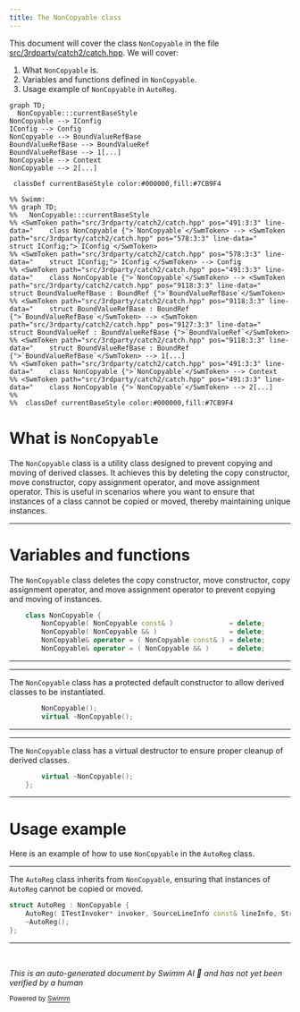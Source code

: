```yaml
---
title: The NonCopyable class
---
```

This document will cover the class <SwmToken path="src/3rdparty/catch2/catch.hpp" pos="491:3:3" line-data="    class NonCopyable {">`NonCopyable`</SwmToken> in the file <SwmPath>[src/3rdparty/catch2/catch.hpp](src/3rdparty/catch2/catch.hpp)</SwmPath>. We will cover:

1. What <SwmToken path="src/3rdparty/catch2/catch.hpp" pos="491:3:3" line-data="    class NonCopyable {">`NonCopyable`</SwmToken> is.
2. Variables and functions defined in <SwmToken path="src/3rdparty/catch2/catch.hpp" pos="491:3:3" line-data="    class NonCopyable {">`NonCopyable`</SwmToken>.
3. Usage example of <SwmToken path="src/3rdparty/catch2/catch.hpp" pos="491:3:3" line-data="    class NonCopyable {">`NonCopyable`</SwmToken> in <SwmToken path="src/3rdparty/catch2/catch.hpp" pos="986:2:2" line-data="struct AutoReg : NonCopyable {">`AutoReg`</SwmToken>.

```mermaid
graph TD;
  NonCopyable:::currentBaseStyle
NonCopyable --> IConfig
IConfig --> Config
NonCopyable --> BoundValueRefBase
BoundValueRefBase --> BoundValueRef
BoundValueRefBase --> 1[...]
NonCopyable --> Context
NonCopyable --> 2[...]

 classDef currentBaseStyle color:#000000,fill:#7CB9F4

%% Swimm:
%% graph TD;
%%   NonCopyable:::currentBaseStyle
%% <SwmToken path="src/3rdparty/catch2/catch.hpp" pos="491:3:3" line-data="    class NonCopyable {">`NonCopyable`</SwmToken> --> <SwmToken path="src/3rdparty/catch2/catch.hpp" pos="578:3:3" line-data="    struct IConfig;">`IConfig`</SwmToken>
%% <SwmToken path="src/3rdparty/catch2/catch.hpp" pos="578:3:3" line-data="    struct IConfig;">`IConfig`</SwmToken> --> Config
%% <SwmToken path="src/3rdparty/catch2/catch.hpp" pos="491:3:3" line-data="    class NonCopyable {">`NonCopyable`</SwmToken> --> <SwmToken path="src/3rdparty/catch2/catch.hpp" pos="9118:3:3" line-data="    struct BoundValueRefBase : BoundRef {">`BoundValueRefBase`</SwmToken>
%% <SwmToken path="src/3rdparty/catch2/catch.hpp" pos="9118:3:3" line-data="    struct BoundValueRefBase : BoundRef {">`BoundValueRefBase`</SwmToken> --> <SwmToken path="src/3rdparty/catch2/catch.hpp" pos="9127:3:3" line-data="    struct BoundValueRef : BoundValueRefBase {">`BoundValueRef`</SwmToken>
%% <SwmToken path="src/3rdparty/catch2/catch.hpp" pos="9118:3:3" line-data="    struct BoundValueRefBase : BoundRef {">`BoundValueRefBase`</SwmToken> --> 1[...]
%% <SwmToken path="src/3rdparty/catch2/catch.hpp" pos="491:3:3" line-data="    class NonCopyable {">`NonCopyable`</SwmToken> --> Context
%% <SwmToken path="src/3rdparty/catch2/catch.hpp" pos="491:3:3" line-data="    class NonCopyable {">`NonCopyable`</SwmToken> --> 2[...]
%% 
%%  classDef currentBaseStyle color:#000000,fill:#7CB9F4
```

# What is <SwmToken path="src/3rdparty/catch2/catch.hpp" pos="491:3:3" line-data="    class NonCopyable {">`NonCopyable`</SwmToken>

The <SwmToken path="src/3rdparty/catch2/catch.hpp" pos="491:3:3" line-data="    class NonCopyable {">`NonCopyable`</SwmToken> class is a utility class designed to prevent copying and moving of derived classes. It achieves this by deleting the copy constructor, move constructor, copy assignment operator, and move assignment operator. This is useful in scenarios where you want to ensure that instances of a class cannot be copied or moved, thereby maintaining unique instances.

<SwmSnippet path="/src/3rdparty/catch2/catch.hpp" line="491">

---

# Variables and functions

The <SwmToken path="src/3rdparty/catch2/catch.hpp" pos="491:3:3" line-data="    class NonCopyable {">`NonCopyable`</SwmToken> class deletes the copy constructor, move constructor, copy assignment operator, and move assignment operator to prevent copying and moving of instances.

```c++
    class NonCopyable {
        NonCopyable( NonCopyable const& )              = delete;
        NonCopyable( NonCopyable && )                  = delete;
        NonCopyable& operator = ( NonCopyable const& ) = delete;
        NonCopyable& operator = ( NonCopyable && )     = delete;
```

---

</SwmSnippet>

<SwmSnippet path="/src/3rdparty/catch2/catch.hpp" line="498">

---

The <SwmToken path="src/3rdparty/catch2/catch.hpp" pos="498:1:1" line-data="        NonCopyable();">`NonCopyable`</SwmToken> class has a protected default constructor to allow derived classes to be instantiated.

```c++
        NonCopyable();
        virtual ~NonCopyable();
```

---

</SwmSnippet>

<SwmSnippet path="/src/3rdparty/catch2/catch.hpp" line="499">

---

The <SwmToken path="src/3rdparty/catch2/catch.hpp" pos="499:4:4" line-data="        virtual ~NonCopyable();">`NonCopyable`</SwmToken> class has a virtual destructor to ensure proper cleanup of derived classes.

```c++
        virtual ~NonCopyable();
    };
```

---

</SwmSnippet>

# Usage example

Here is an example of how to use <SwmToken path="src/3rdparty/catch2/catch.hpp" pos="491:3:3" line-data="    class NonCopyable {">`NonCopyable`</SwmToken> in the <SwmToken path="src/3rdparty/catch2/catch.hpp" pos="986:2:2" line-data="struct AutoReg : NonCopyable {">`AutoReg`</SwmToken> class.

<SwmSnippet path="/src/3rdparty/catch2/catch.hpp" line="986">

---

The <SwmToken path="src/3rdparty/catch2/catch.hpp" pos="986:2:2" line-data="struct AutoReg : NonCopyable {">`AutoReg`</SwmToken> class inherits from <SwmToken path="src/3rdparty/catch2/catch.hpp" pos="986:6:6" line-data="struct AutoReg : NonCopyable {">`NonCopyable`</SwmToken>, ensuring that instances of <SwmToken path="src/3rdparty/catch2/catch.hpp" pos="986:2:2" line-data="struct AutoReg : NonCopyable {">`AutoReg`</SwmToken> cannot be copied or moved.

```c++
struct AutoReg : NonCopyable {
    AutoReg( ITestInvoker* invoker, SourceLineInfo const& lineInfo, StringRef const& classOrMethod, NameAndTags const& nameAndTags ) noexcept;
    ~AutoReg();
};
```

---

</SwmSnippet>

&nbsp;

*This is an auto-generated document by Swimm AI 🌊 and has not yet been verified by a human*

<SwmMeta version="3.0.0" repo-id="Z2l0aHViJTNBJTNBT3BlblRURC1jb3BpbG90LWRlbW8lM0ElM0Fzd2ltbWlv" repo-name="OpenTTD-copilot-demo"><sup>Powered by [Swimm](/)</sup></SwmMeta>
